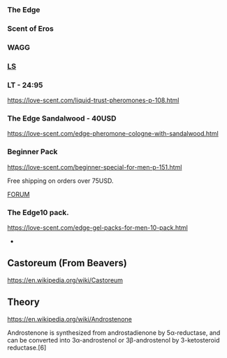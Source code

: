 ### The Edge

### Scent of Eros

### WAGG

### [LS](https://love-scent.com/)

### LT - 24:95

https://love-scent.com/liquid-trust-pheromones-p-108.html

### The Edge Sandalwood - 40USD

https://love-scent.com/edge-pheromone-cologne-with-sandalwood.html

### Beginner Pack

https://love-scent.com/beginner-special-for-men-p-151.html

Free shipping on orders over 75USD.

[FORUM](http://pherolibrary.com/forum/)

### The Edge10 pack.

https://love-scent.com/edge-gel-packs-for-men-10-pack.html


*

## Castoreum (From Beavers)

https://en.wikipedia.org/wiki/Castoreum


## Theory

https://en.wikipedia.org/wiki/Androstenone

Androstenone is synthesized from androstadienone by 5α-reductase, and can be converted into 3α-androstenol 
or 3β-androstenol by 3-ketosteroid reductase.[6]

